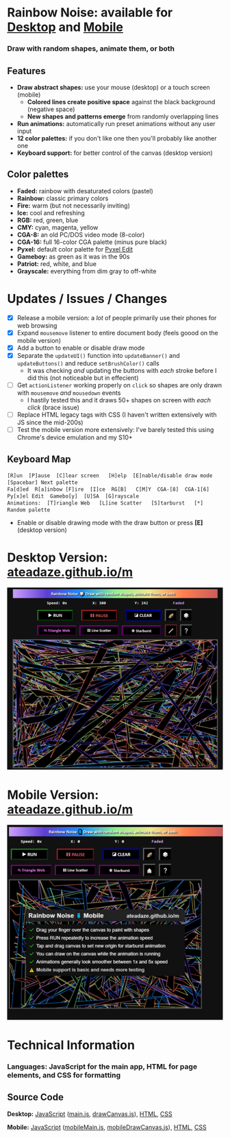 # Rainbow Noise: available for [Desktop](https://ateadaze.github.io/) and [Mobile](https://ateadaze.github.io/m/)
### **Draw with random shapes**, **animate them**, or both

## Features
* **Draw abstract shapes:** use your mouse (desktop) or a touch screen (mobile)
  * **Colored lines create positive space** against the black background (negative space)
  * **New shapes and patterns emerge** from randomly overlapping lines
* **Run animations:** automatically run preset animations without any user input
* **12 color palettes:** if you don't like one then you'll probably like another one
* **Keyboard support:** for better control of the canvas (desktop version)

## Color palettes
* **Faded:** rainbow with desaturated colors (pastel)
* **Rainbow:** classic primary colors
* **Fire:** warm (but not necessarily inviting)
* **Ice:** cool and refreshing
* **RGB:** red, green, blue
* **CMY:** cyan, magenta, yellow
* **CGA-8:** an old PC/DOS video mode (8-color)
* **CGA-16:** full 16-color CGA palette (minus pure black)
* **Pyxel:** default color palette for [Pyxel Edit](pyxeledit.com)
* **Gameboy:** as green as it was in the 90s
* **Patriot:** red, white, and blue
* **Grayscale:** everything from dim gray to off-white

# Updates / Issues / Changes
* [X] Release a mobile version: a *lot* of people primarily use their phones for web browsing
* [X] Expand `mousemove` listener to entire document body (feels goood on the mobile version)
* [X] Add a button to enable or disable draw mode
* [X] Separate the `updateUI()` function into `updateBanner()` and `updateButtons()` and reduce `setBrushColor()` calls
  * It was checking *and* updating the buttons with *each* stroke before I did this (not noticeable but in effecient)
* [ ] Get `actionListener` working properly on `click` so shapes are only drawn with `mousemove` *and* `mousedown` events
  * I hastily tested this and it draws 50+ shapes on screen with *each click* (brace issue) 
* [ ] Replace HTML legacy tags with CSS (I haven't written extensively with JS since the mid-200s)
* [ ] Test the mobile version more extensively: I've barely tested this using Chrome's device emulation and my S10+

## Keyboard Map
```
[R]un  [P]ause  [C]lear screen   [H]elp  [E]nable/disable draw mode  [Spacebar] Next palette
Fa[d]ed  R[a]inbow [F]ire  [I]ce  RG[B]   C[M]Y  CGA-[8]  CGA-1[6]  Py[x]el Edit  Gamebo[y]  [U]SA  [G]rayscale
Animations:  [T]riangle Web   [L]ine Scatter   [S]tarburst   [*] Random palette
```
* Enable or disable drawing mode with the draw button or press **[E]** (desktop version)

# Desktop Version: [ateadaze.github.io/m](https://ateadaze.github.io/)
![screenshot-faded](https://raw.githubusercontent.com/ATeaDaze/ateadaze.github.io/main/images/rainbow_noise-screenshot-1.png)

# Mobile Version: [ateadaze.github.io/m](https://ateadaze.github.io/m/)
![mobile_screenshot](https://github.com/ATeaDaze/ateadaze.github.io/blob/main/images/rainbow_noise-screenshot-mobile.png)

# Technical Information
### **Languages:** **JavaScript** for the main app, **HTML** for page elements, and **CSS** for formatting
## **Source Code**
**Desktop:** [JavaScript](/scripts) ([main.js](/scripts/main.js), [drawCanvas.js](/scripts/drawCanvas.js)), [HTML](index.html), [CSS](/styles/rainbow_noise.css)

**Mobile:** [JavaScript](/m/scripts) ([mobileMain.js](/m/scripts/mobileMain.js), [mobileDrawCanvas.js](/m/scripts/mobileDrawCanvas.js)), [HTML](/m/index.html), [CSS](/styles/rainbow_noise.css)
